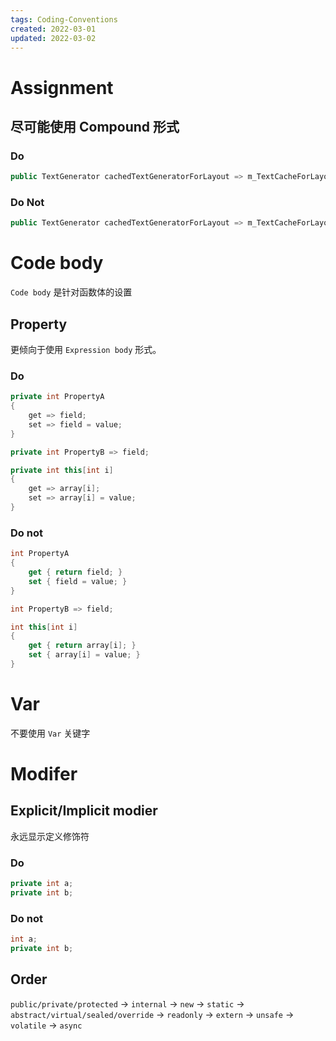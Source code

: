 ```yaml
---
tags: Coding-Conventions
created: 2022-03-01
updated: 2022-03-02
---
```


# Assignment

## 尽可能使用 Compound 形式

### Do

```csharp
public TextGenerator cachedTextGeneratorForLayout => m_TextCacheForLayout ??= new TextGenerator();
```

### Do Not
```csharp
public TextGenerator cachedTextGeneratorForLayout => m_TextCacheForLayout ?? (m_TextCacheForLayout = new TextGenerator());
```

# Code body

`Code body`  是针对函数体的设置

## Property

更倾向于使用 `Expression body` 形式。

### Do

```csharp
private int PropertyA
{
    get => field;
    set => field = value;
}

private int PropertyB => field;

private int this[int i]
{
    get => array[i];
    set => array[i] = value;
}
```

### Do not

```csharp
int PropertyA
{
    get { return field; }
    set { field = value; }
}

int PropertyB => field;

int this[int i]
{
    get { return array[i]; }
    set { array[i] = value; }
}
```

# Var

不要使用 `Var` 关键字

# Modifer

## Explicit/Implicit modier

永远显示定义修饰符

### Do
```csharp
private int a;
private int b;
```

### Do not
```csharp
int a;
private int b;
```

## Order

`public/private/protected` -> `internal` -> `new` -> `static` -> `abstract/virtual/sealed/override` -> `readonly` -> `extern` -> `unsafe` -> `volatile` -> `async`
